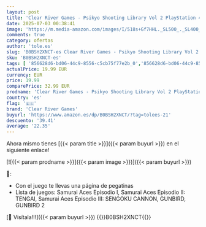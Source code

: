 ```yaml
---
layout: post
title: 'Clear River Games - Psikyo Shooting Library Vol 2 PlayStation 4'
date: 2025-07-03 00:38:41
image: 'https://m.media-amazon.com/images/I/518s+Gf7HHL._SL500_._SL400_.jpg'
comments: true
category: ofertas
author: 'tole.es'
slug: 'B0BSH2XNCT-es Clear River Games - Psikyo Shooting Library Vol 2...'
sku: 'B0BSH2XNCT-es'
tags: [ '856628d6-bd06-44c9-8556-c5cb75f77e2b_0','856628d6-bd06-44c9-8556-c5cb75f77e2b_7801','Arborist Merchandising Root','Hardware y juegos para PlayStation 4','Juegos PS4','Juegos para PlayStation 4','Self Service','Special Features Stores','Videojuegos','clear river games','playstation','🇪🇸', ]
actualPrice: 19.99 EUR
currency: EUR
price: 19.99
comparePrice: 32.99 EUR
prodname: 'Clear River Games - Psikyo Shooting Library Vol 2 PlayStation 4'
country: 'es'
flag: '🇪🇸'
brand: 'Clear River Games'
buyurl: 'https://www.amazon.es/dp/B0BSH2XNCT/?tag=tolees-21'
descuento: '39.41'
average: '22.35'
---
```


Ahora mismo tienes [{{< param title >}}]({{< param buyurl >}}) en el siguiente enlace!

[![{{< param prodname >}}]({{< param image >}})]({{< param buyurl >}})

🔎:

- Con el juego te llevas una página de pegatinas
- Lista de juegos: Samurai Aces Episodio I, Samurai Aces Episodio II: TENGAI, Samurai Aces Episodio III: SENGOKU CANNON, GUNBIRD, GUNBIRD 2

[🛒 Visítala!!!]({{< param buyurl >}})
{{<world>}}B0BSH2XNCT{{</world>}}
